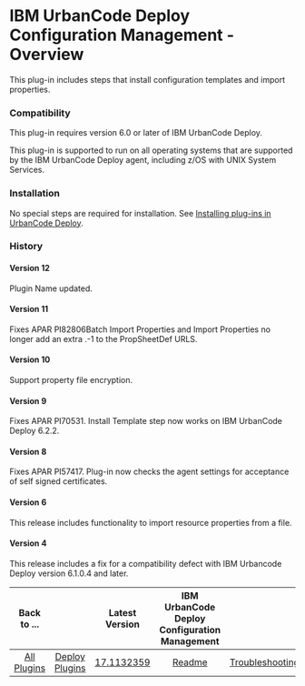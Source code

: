 
# IBM UrbanCode Deploy Configuration Management - Overview

This plug-in includes steps that install configuration templates and import properties.

### Compatibility

This plug-in requires version 6.0 or later of IBM UrbanCode Deploy.

This plug-in is supported to run on all operating systems that are supported by the IBM UrbanCode Deploy agent, including z/OS with UNIX System Services.

### Installation

No special steps are required for installation. See [Installing plug-ins in UrbanCode Deploy](https://community.ibm.com/community/user/wasdevops/blogs/laurel-dickson-bull1/2022/06/13/install-plugins "Installing plug-ins in UrbanCode Deploy").

### History

#### Version 12

Plugin Name updated.

#### Version 11

Fixes APAR PI82806Batch Import Properties and Import Properties no longer add an extra .-1 to the PropSheetDef URLS.

#### Version 10

Support property file encryption.

#### Version 9

Fixes APAR PI70531. Install Template step now works on IBM UrbanCode Deploy 6.2.2.

#### Version 8

Fixes APAR PI57417. Plug-in now checks the agent settings for acceptance of self signed certificates.

#### Version 6

This release includes functionality to import resource properties from a file.

#### Version 4

This release includes a fix for a compatibility defect with IBM Urbancode Deploy version 6.1.0.4 and later.


|Back to ...||Latest Version|IBM UrbanCode Deploy Configuration Management ||||
| :---: | :---: | :---: | :---: | :---: | :---: | :---: |
|[All Plugins](../../index.md)|[Deploy Plugins](../README.md)|[17.1132359](https://raw.githubusercontent.com/UrbanCode/IBM-UCD-PLUGINS/main/files/uDeployConfigManagement/ucd-uDeployConfigManagement-17.1132359.zip)|[Readme](README.md)|[Troubleshooting](troubleshooting.md)|[Steps](steps.md)|[Downloads](downloads.md)|
